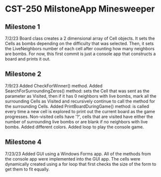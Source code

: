 # CST-250 MilstoneApp Minesweeper
## Milestone 1
7/2/23
Board class creates a 2 dimensional array of Cell objects.  It sets the Cells as bombs depending on the difficulty that was selected.  Then, it sets the LiveNeighbors number of each cell after counting how many neighbors are bombs.  For now, this first commit is just a console app that constructs a board and prints it out.

## Milestone 2
7/9/23
Added CheckForWinner() method.
Added SearchForSurroundingZeros() method: sets the Cell that was sent as the parameter as Visited, then if it has 0 neighbors with live bombs, mark all the surrounding Cells as Visited and recursively continue to call the method for the surrounding Cells.
Added PrintBoardDuringGame() method: is called every time a new cell is explored to print out the current board as the game progresses.  Non-visited cells have '?', cells that are visited have either the number of surrounding live bombs or are blank if no neighbors with live bombs.  Added different colors.
Added loop to play the console game.

## Milestone 4
7/23/23
Added GUI using a Windows Forms app.  All of the methods from the console app were implemented into the GUI app.  The cells were dynamically created using a for loop that first checks the size of the form to get them to fit equally.
